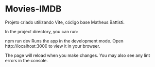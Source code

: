 # Movies-IMDB
Projeto criado utilizando Vite, código base Matheus Battisti.

In the project directory, you can run:

npm run dev
Runs the app in the development mode.
Open http://localhost:3000 to view it in your browser.

The page will reload when you make changes.
You may also see any lint errors in the console.
